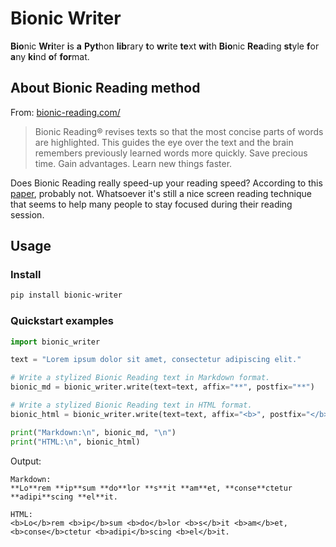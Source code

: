 # Bionic Writer

**Bio**nic **Wri**ter **i**s **a** **Pyt**hon **lib**rary **t**o **wr**ite **te**xt **wi**th **Bio**nic **Rea**ding **st**yle **f**or **a**ny **ki**nd **o**f **for**mat.

## About Bionic Reading method

From: [bionic-reading.com/](https://bionic-reading.com/br-method/)

> Bionic Reading® revises texts so that the most concise parts of words are highlighted. This guides the eye over the text and the brain remembers previously learned words more quickly. Save precious time. Gain advantages. Learn new things faster.

Does Bionic Reading really speed-up your reading speed? According to this [paper](https://blog.readwise.io/bionic-reading-results/), probably not. Whatsoever it's still a nice screen reading technique that seems to help many people to stay focused during their reading session.

## Usage

### Install

```bash
pip install bionic-writer
```

### Quickstart examples

```python
import bionic_writer

text = "Lorem ipsum dolor sit amet, consectetur adipiscing elit."

# Write a stylized Bionic Reading text in Markdown format.
bionic_md = bionic_writer.write(text=text, affix="**", postfix="**")

# Write a stylized Bionic Reading text in HTML format.
bionic_html = bionic_writer.write(text=text, affix="<b>", postfix="</b>")

print("Markdown:\n", bionic_md, "\n")
print("HTML:\n", bionic_html)
```

Output:

```text
Markdown:
**Lo**rem **ip**sum **do**lor **s**it **am**et, **conse**ctetur **adipi**scing **el**it.

HTML:
<b>Lo</b>rem <b>ip</b>sum <b>do</b>lor <b>s</b>it <b>am</b>et, <b>conse</b>ctetur <b>adipi</b>scing <b>el</b>it.
```
